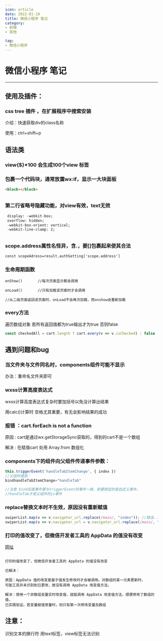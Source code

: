 ```yaml
---
icon: article
date: 2022-01-10
title: 微信小程序 笔记
category:
- 前端
- 其他

tag:
- 微信小程序
---
```




# 微信小程序 笔记

****



## 使用及插件：

### css tree 插件 ，在扩展程序中搜索安装

介绍：快速获取div的class名称

使用：ctrl+shift+p



## 语法类



### 	view{$}*100 会生成100个view 标签



### 包裹一个代码块，通常放置wx:if，显示一大块面板

```html
<block></block> 
```

###### 	

### 第二行省略号隐藏功能，对view有效，text无效

```html
 display: -webkit-box;
 overflow: hidden;
 -webkit-box-orient: vertical;
 -webkit-line-clamp: 2;
```

###### 	

### scope.address属性名怪异，含.，要[]包裹起来使其合法

```html
const scopeAdress=result.authSetting['scope.address']
```



### 生命周期函数

```vue
onShow()       //每次页面显示都会调用

onLoad()  	   //只有加载该页面时才会调用

//从二级页面返回该页面时，onLoad不会再次加载，而onshow会重新加载
```



### every方法 

遍历数组对象 若所有返回值都为true输出才为true 否则false

```js
const checkedAll = cart.length ? cart.every(v => v.isChecked) : false
```

##### 



## 遇到问题和bug



### 当文件夹与文件同名时，components组件可能不显示

办法：重命名文件夹即可



### wxss计算高度表达式

wxss计算高度表达式复杂时要加括号以免没计算出结果

用calc()计算时 空格尤其重要，有无会影响结果的成功



### 报错 ：cart.forEach is not a function 

原因 : cart是通过wx.getStorageSync获取的，得到的cart不是一个数组

解决 : 在赋值cart 处用 Array.from 数组化



### components下的组件向父组件传递事件参数：

```js
this.triggerEvent('handleTabItemChange', { index })
//父组件接收：
bindhandleTabItemChange="handleTab"

//注意 bind后面事件要与triggerEvent的事件一致，即要绑定的是自定义事件，
//handleTab才是父组件的js事件
```



### replace替换文本时不生效，原因没有重新赋值

```js
swiperList.map(v => v.navigator_url.replace(/main/, "index")); //错误，没赋值
swiperList.map(v => v.navigator_url = v.navigator_url.replace(/main/, "index")); 
```

### 打印的值改变了，但微信开发者工具的 AppData 的值没有改变

[网址](https://blog.csdn.net/crxk_/article/details/107449261)

```

打印的值改变了，但微信开发者工具的 AppData 的值没有改变

已解决：

原因：AppData 值的改变是基于值发生修改时才会被调用。对数组的某一元素更新时，
可能工具并未识别到已更改，故没有调用 AppData 改变值方法。

解决：使用一个非数组变量实时改变值，就能调用 AppData 改变值方法，顺便修改了数组的值，
已实践验证。若变量赋值常量时，则只有第一次修改变量及数组

```





## 注意：

识别文本的换行符 用text标签，view标签无法识别